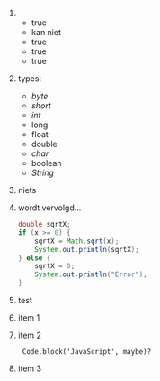 1. 
    * true
    * kan niet
    * true
    * true
    * true
2. types: 
    * *byte*
    * *short*
    * *int*
    * long
    * float
    * double
    * *char*
    * boolean
    * *String*
3. niets
4. wordt vervolgd...

    ```Java
    double sqrtX;
    if (x >= 0) {
        sqrtX = Math.sqrt(x);
        System.out.println(sqrtX);
    } else {
        sqrtX = 0;
        System.out.println("Error");
    }
    ```

5. test

1. item 1
2. item 2

        Code.block('JavaScript', maybe)?
    
3. item 3